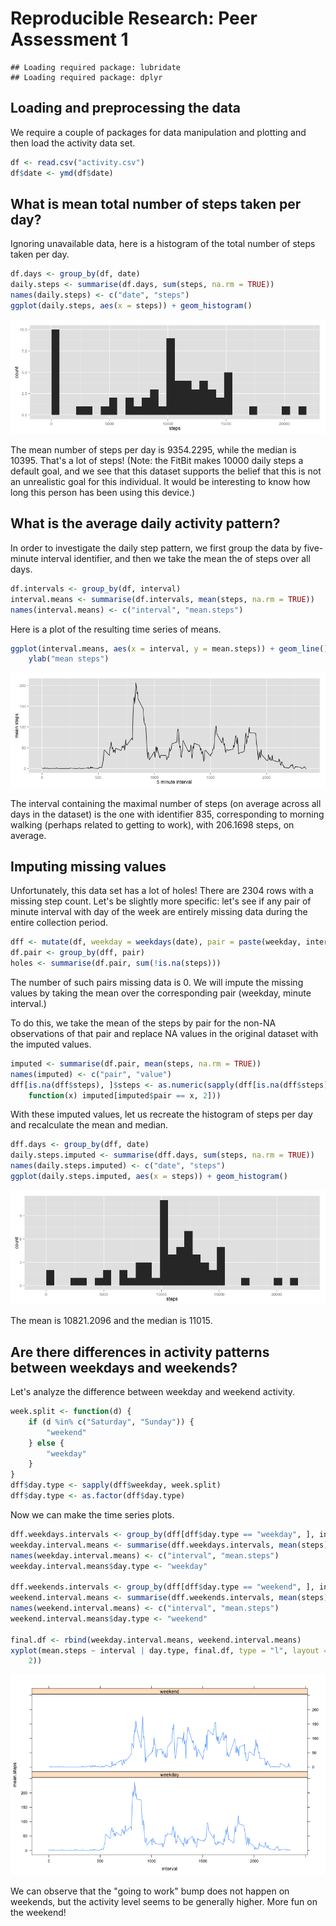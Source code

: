 # Reproducible Research: Peer Assessment 1


```
## Loading required package: lubridate
## Loading required package: dplyr
```

## Loading and preprocessing the data
We require a couple of packages for data manipulation and plotting and then load the activity data set.

```r
df <- read.csv("activity.csv")
df$date <- ymd(df$date)
```


## What is mean total number of steps taken per day?

Ignoring unavailable data, here is a histogram of the total number of steps taken per day.

```r
df.days <- group_by(df, date)
daily.steps <- summarise(df.days, sum(steps, na.rm = TRUE))
names(daily.steps) <- c("date", "steps")
ggplot(daily.steps, aes(x = steps)) + geom_histogram()
```

![plot of chunk unnamed-chunk-3](figure/unnamed-chunk-3.png) 


The mean number of steps per day is 9354.2295, while the median is 10395. That's a lot of steps! (Note: the FitBit makes 10000 daily steps a default goal, and we see that this dataset supports the belief that this is not an unrealistic goal for this individual. It would be interesting to know how long this person has been using this device.)

## What is the average daily activity pattern?

In order to investigate the daily step pattern, we first group the data by five-minute interval identifier, and then we take the mean the of steps over all days.

```r
df.intervals <- group_by(df, interval)
interval.means <- summarise(df.intervals, mean(steps, na.rm = TRUE))
names(interval.means) <- c("interval", "mean.steps")
```


Here is a plot of the resulting time series of means.

```r
ggplot(interval.means, aes(x = interval, y = mean.steps)) + geom_line() + xlab("5 minute interval") + 
    ylab("mean steps")
```

![plot of chunk unnamed-chunk-5](figure/unnamed-chunk-5.png) 

The interval containing the maximal number of steps (on average across all days in the dataset) is the one with identifier 835, corresponding to morning walking (perhaps related to getting to work), with 206.1698 steps, on average.

## Imputing missing values

Unfortunately, this data set has a lot of holes! There are 2304 rows with a missing step count. Let's be slightly more specific: let's see if any pair of minute interval with day of the week are entirely missing data during the entire collection period.


```r
dff <- mutate(df, weekday = weekdays(date), pair = paste(weekday, interval))
df.pair <- group_by(dff, pair)
holes <- summarise(df.pair, sum(!is.na(steps)))
```


The number of such pairs missing data is 0. We will impute the missing values by taking the mean over the corresponding pair (weekday, minute interval.)



To do this, we take the mean of the steps by pair for the non-NA observations of that pair and replace NA values in the original dataset with the imputed values.

```r
imputed <- summarise(df.pair, mean(steps, na.rm = TRUE))
names(imputed) <- c("pair", "value")
dff[is.na(dff$steps), ]$steps <- as.numeric(sapply(dff[is.na(dff$steps), ]$pair, 
    function(x) imputed[imputed$pair == x, 2]))
```


With these imputed values, let us recreate the histogram of steps per day and recalculate the mean and median.


```r
dff.days <- group_by(dff, date)
daily.steps.imputed <- summarise(dff.days, sum(steps, na.rm = TRUE))
names(daily.steps.imputed) <- c("date", "steps")
ggplot(daily.steps.imputed, aes(x = steps)) + geom_histogram()
```

![plot of chunk unnamed-chunk-9](figure/unnamed-chunk-9.png) 


The mean is 10821.2096 and the median is 
11015.

## Are there differences in activity patterns between weekdays and weekends?

Let's analyze the difference between weekday and weekend activity.


```r
week.split <- function(d) {
    if (d %in% c("Saturday", "Sunday")) {
        "weekend"
    } else {
        "weekday"
    }
}
dff$day.type <- sapply(dff$weekday, week.split)
dff$day.type <- as.factor(dff$day.type)
```

Now we can make the time series plots.

```r
dff.weekdays.intervals <- group_by(dff[dff$day.type == "weekday", ], interval)
weekday.interval.means <- summarise(dff.weekdays.intervals, mean(steps))
names(weekday.interval.means) <- c("interval", "mean.steps")
weekday.interval.means$day.type <- "weekday"

dff.weekends.intervals <- group_by(dff[dff$day.type == "weekend", ], interval)
weekend.interval.means <- summarise(dff.weekends.intervals, mean(steps))
names(weekend.interval.means) <- c("interval", "mean.steps")
weekend.interval.means$day.type <- "weekend"

final.df <- rbind(weekday.interval.means, weekend.interval.means)
xyplot(mean.steps ~ interval | day.type, final.df, type = "l", layout = c(1, 
    2))
```

![plot of chunk unnamed-chunk-11](figure/unnamed-chunk-11.png) 

We can observe that the "going to work" bump does not happen on weekends, but the activity level seems to be generally higher. More fun on the weekend!
